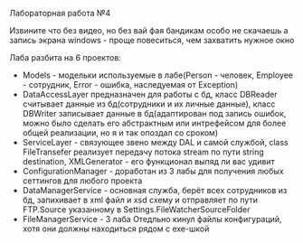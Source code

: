 Лабораторная работа №4

Извините что без видео, но без вай фая бандикам особо не скачаешь а запись экрана windows - проще повеситься, чем захватить нужное окно

Лаба разбита на 6 проектов:
* Models - модельки используемые в лабе(Person - человек, Employee - сотрудник, Error - ошибка, наследуемая от Exception)
* DataAccessLayer предназначен для работы с бд, класс DBReader считывает данные из бд(сотрудники и их личные данные), класс DBWriter записывает данные в бд(адаптирован под запись ошибок,
 можно было сделать его абстрактным или интрефейсом для более общей реализации, но я и так опоздал со сроком)
* ServiceLayer - связующее звено между DAL и самой службой, class FileTransefer реализует передачу потока stream по пути string destination, XMLGenerator - его функционал
 выпяд ли вас удивит
* ConfigurationManager - доработан из 3 лабы для получения любых сеттингов для любого проекта
* DataManagerService - основная служба, берёт всех сотрудников из бд, запихивает в xml файл и xsd схему и отправляет по пути FTP.Source указанному в Settings.FileWatcherSourceFolder
* FileManagerService - 3 лаба
Отедльно кинул файлы конфигураций, хотя они должны находиться рядом с exe-шкой
